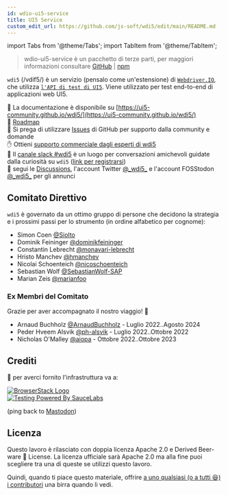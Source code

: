 ```yaml
---
id: wdio-ui5-service
title: UI5 Service
custom_edit_url: https://github.com/js-soft/wdi5/edit/main/README.md
---
```


import Tabs from '@theme/Tabs';
import TabItem from '@theme/TabItem';

> wdio-ui5-service è un pacchetto di terze parti, per maggiori informazioni consultare [GitHub](https://github.com/js-soft/wdi5) | [npm](https://www.npmjs.com/package/wdio-ui5-service)

`wdi5` (/vdif5/) è un servizio (pensalo come un'estensione) di [`Webdriver.IO`](https://webdriver.io), che utilizza [`l'API di test di UI5`](https://ui5.sap.com/#/api/sap.ui.test).
Viene utilizzato per test end-to-end di applicazioni web UI5.

:notebook: La documentazione è disponibile su [https://ui5-community.github.io/wdi5/](https://ui5-community.github.io/wdi5/)  
:bicyclist: [Roadmap](https://github.com/orgs/ui5-community/projects/2/views/1)  
:raising_hand: Si prega di utilizzare [Issues](https://github.com/ui5-community/wdi5/issues) di GitHub per supporto dalla community e domande  
:raised_hand: Ottieni [supporto commerciale dagli esperti di wdi5](https://github.com/ui5-community/wdi5/blob/main/SUPPORT.md#commercial-support)      
:speech_balloon: Il [canale slack #wdi5](https://openui5.slack.com/) è un luogo per conversazioni amichevoli guidate dalla curiosità su `wdi5` ([link per registrarsi](https://ui5-slack-invite.cfapps.eu10.hana.ondemand.com/))  
:mega: segui le [Discussions](https://github.com/ui5-community/wdi5/discussions), l'account Twitter [@\_wdi5\_](https://twitter.com/_wdi5_) e l'account FOSStodon [@\_wdi5\_](https://fosstodon.org/@_wdi5_) per gli annunci  

## Comitato Direttivo

`wdi5` è governato da un ottimo gruppo di persone che decidono la strategia e i prossimi passi per lo strumento (in ordine alfabetico per cognome):

- Simon Coen [@Siolto](https://github.com/Siolto)
- Dominik Feininger [@dominikfeininger](https://github.com/dominikfeininger)
- Constantin Lebrecht [@monavari-lebrecht](https://github.com/monavari-lebrecht)
- Hristo Manchev [@hmanchev](https://github.com/hmanchev)
- Nicolai Schoenteich [@nicoschoenteich](https://github.com/nicoschoenteich)
- Sebastian Wolf [@SebastianWolf-SAP](https://github.com/SebastianWolf-SAP)
- Marian Zeis [@marianfoo](https://github.com/marianfoo)

### Ex Membri del Comitato

Grazie per aver accompagnato il nostro viaggio! 🏅

- Arnaud Buchholz [@ArnaudBuchholz](https://github.com/ArnaudBuchholz) - Luglio 2022..Agosto 2024
- Peder Hveem Alsvik [@ph-alsvik](https://github.com/ph-alsvik) - Luglio 2022..Ottobre 2022
- Nicholas O'Malley [@aiopa](https://github.com/aiopa) - Ottobre 2022..Ottobre 2023

## Crediti

:raised_hands: per averci fornito l'infrastruttura va a:

[![BrowserStack Logo](https://d98b8t1nnulk5.cloudfront.net/production/images/layout/logo-header.png?1469004780)](https://browserstack.com)   
[![Testing Powered By SauceLabs](https://opensource.saucelabs.com/images/opensauce/powered-by-saucelabs-badge-white.png?sanitize=true "Testing Powered By SauceLabs")](https://saucelabs.com)

(ping back to <a rel="me" href="https://fosstodon.org/@_wdi5_">Mastodon</a>)

## Licenza

Questo lavoro è rilasciato con doppia licenza Apache 2.0 e Derived Beer-ware 🍺 License. La licenza ufficiale sarà Apache 2.0 ma alla fine puoi scegliere tra una di queste se utilizzi questo lavoro.

Quindi, quando ti piace questo materiale, offrire [a uno qualsiasi (o a tutti 😆) i contributori](https://github.com/ui5-community/wdi5/graphs/contributors) una birra quando li vedi.